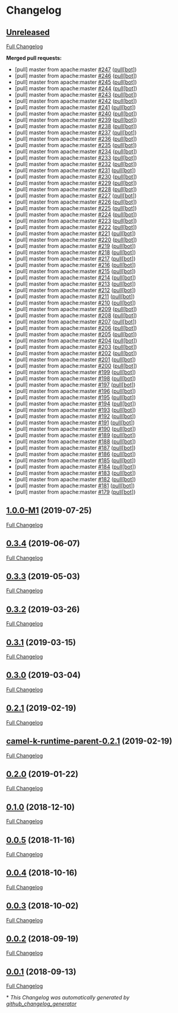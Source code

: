 # Changelog

## [Unreleased](https://github.com/anniyanvr/camel-k/tree/HEAD)

[Full Changelog](https://github.com/anniyanvr/camel-k/compare/1.0.0-M1...HEAD)

**Merged pull requests:**

- \[pull\] master from apache:master [\#247](https://github.com/anniyanvr/camel-k/pull/247) ([pull[bot]](https://github.com/apps/pull))
- \[pull\] master from apache:master [\#246](https://github.com/anniyanvr/camel-k/pull/246) ([pull[bot]](https://github.com/apps/pull))
- \[pull\] master from apache:master [\#245](https://github.com/anniyanvr/camel-k/pull/245) ([pull[bot]](https://github.com/apps/pull))
- \[pull\] master from apache:master [\#244](https://github.com/anniyanvr/camel-k/pull/244) ([pull[bot]](https://github.com/apps/pull))
- \[pull\] master from apache:master [\#243](https://github.com/anniyanvr/camel-k/pull/243) ([pull[bot]](https://github.com/apps/pull))
- \[pull\] master from apache:master [\#242](https://github.com/anniyanvr/camel-k/pull/242) ([pull[bot]](https://github.com/apps/pull))
- \[pull\] master from apache:master [\#241](https://github.com/anniyanvr/camel-k/pull/241) ([pull[bot]](https://github.com/apps/pull))
- \[pull\] master from apache:master [\#240](https://github.com/anniyanvr/camel-k/pull/240) ([pull[bot]](https://github.com/apps/pull))
- \[pull\] master from apache:master [\#239](https://github.com/anniyanvr/camel-k/pull/239) ([pull[bot]](https://github.com/apps/pull))
- \[pull\] master from apache:master [\#238](https://github.com/anniyanvr/camel-k/pull/238) ([pull[bot]](https://github.com/apps/pull))
- \[pull\] master from apache:master [\#237](https://github.com/anniyanvr/camel-k/pull/237) ([pull[bot]](https://github.com/apps/pull))
- \[pull\] master from apache:master [\#236](https://github.com/anniyanvr/camel-k/pull/236) ([pull[bot]](https://github.com/apps/pull))
- \[pull\] master from apache:master [\#235](https://github.com/anniyanvr/camel-k/pull/235) ([pull[bot]](https://github.com/apps/pull))
- \[pull\] master from apache:master [\#234](https://github.com/anniyanvr/camel-k/pull/234) ([pull[bot]](https://github.com/apps/pull))
- \[pull\] master from apache:master [\#233](https://github.com/anniyanvr/camel-k/pull/233) ([pull[bot]](https://github.com/apps/pull))
- \[pull\] master from apache:master [\#232](https://github.com/anniyanvr/camel-k/pull/232) ([pull[bot]](https://github.com/apps/pull))
- \[pull\] master from apache:master [\#231](https://github.com/anniyanvr/camel-k/pull/231) ([pull[bot]](https://github.com/apps/pull))
- \[pull\] master from apache:master [\#230](https://github.com/anniyanvr/camel-k/pull/230) ([pull[bot]](https://github.com/apps/pull))
- \[pull\] master from apache:master [\#229](https://github.com/anniyanvr/camel-k/pull/229) ([pull[bot]](https://github.com/apps/pull))
- \[pull\] master from apache:master [\#228](https://github.com/anniyanvr/camel-k/pull/228) ([pull[bot]](https://github.com/apps/pull))
- \[pull\] master from apache:master [\#227](https://github.com/anniyanvr/camel-k/pull/227) ([pull[bot]](https://github.com/apps/pull))
- \[pull\] master from apache:master [\#226](https://github.com/anniyanvr/camel-k/pull/226) ([pull[bot]](https://github.com/apps/pull))
- \[pull\] master from apache:master [\#225](https://github.com/anniyanvr/camel-k/pull/225) ([pull[bot]](https://github.com/apps/pull))
- \[pull\] master from apache:master [\#224](https://github.com/anniyanvr/camel-k/pull/224) ([pull[bot]](https://github.com/apps/pull))
- \[pull\] master from apache:master [\#223](https://github.com/anniyanvr/camel-k/pull/223) ([pull[bot]](https://github.com/apps/pull))
- \[pull\] master from apache:master [\#222](https://github.com/anniyanvr/camel-k/pull/222) ([pull[bot]](https://github.com/apps/pull))
- \[pull\] master from apache:master [\#221](https://github.com/anniyanvr/camel-k/pull/221) ([pull[bot]](https://github.com/apps/pull))
- \[pull\] master from apache:master [\#220](https://github.com/anniyanvr/camel-k/pull/220) ([pull[bot]](https://github.com/apps/pull))
- \[pull\] master from apache:master [\#219](https://github.com/anniyanvr/camel-k/pull/219) ([pull[bot]](https://github.com/apps/pull))
- \[pull\] master from apache:master [\#218](https://github.com/anniyanvr/camel-k/pull/218) ([pull[bot]](https://github.com/apps/pull))
- \[pull\] master from apache:master [\#217](https://github.com/anniyanvr/camel-k/pull/217) ([pull[bot]](https://github.com/apps/pull))
- \[pull\] master from apache:master [\#216](https://github.com/anniyanvr/camel-k/pull/216) ([pull[bot]](https://github.com/apps/pull))
- \[pull\] master from apache:master [\#215](https://github.com/anniyanvr/camel-k/pull/215) ([pull[bot]](https://github.com/apps/pull))
- \[pull\] master from apache:master [\#214](https://github.com/anniyanvr/camel-k/pull/214) ([pull[bot]](https://github.com/apps/pull))
- \[pull\] master from apache:master [\#213](https://github.com/anniyanvr/camel-k/pull/213) ([pull[bot]](https://github.com/apps/pull))
- \[pull\] master from apache:master [\#212](https://github.com/anniyanvr/camel-k/pull/212) ([pull[bot]](https://github.com/apps/pull))
- \[pull\] master from apache:master [\#211](https://github.com/anniyanvr/camel-k/pull/211) ([pull[bot]](https://github.com/apps/pull))
- \[pull\] master from apache:master [\#210](https://github.com/anniyanvr/camel-k/pull/210) ([pull[bot]](https://github.com/apps/pull))
- \[pull\] master from apache:master [\#209](https://github.com/anniyanvr/camel-k/pull/209) ([pull[bot]](https://github.com/apps/pull))
- \[pull\] master from apache:master [\#208](https://github.com/anniyanvr/camel-k/pull/208) ([pull[bot]](https://github.com/apps/pull))
- \[pull\] master from apache:master [\#207](https://github.com/anniyanvr/camel-k/pull/207) ([pull[bot]](https://github.com/apps/pull))
- \[pull\] master from apache:master [\#206](https://github.com/anniyanvr/camel-k/pull/206) ([pull[bot]](https://github.com/apps/pull))
- \[pull\] master from apache:master [\#205](https://github.com/anniyanvr/camel-k/pull/205) ([pull[bot]](https://github.com/apps/pull))
- \[pull\] master from apache:master [\#204](https://github.com/anniyanvr/camel-k/pull/204) ([pull[bot]](https://github.com/apps/pull))
- \[pull\] master from apache:master [\#203](https://github.com/anniyanvr/camel-k/pull/203) ([pull[bot]](https://github.com/apps/pull))
- \[pull\] master from apache:master [\#202](https://github.com/anniyanvr/camel-k/pull/202) ([pull[bot]](https://github.com/apps/pull))
- \[pull\] master from apache:master [\#201](https://github.com/anniyanvr/camel-k/pull/201) ([pull[bot]](https://github.com/apps/pull))
- \[pull\] master from apache:master [\#200](https://github.com/anniyanvr/camel-k/pull/200) ([pull[bot]](https://github.com/apps/pull))
- \[pull\] master from apache:master [\#199](https://github.com/anniyanvr/camel-k/pull/199) ([pull[bot]](https://github.com/apps/pull))
- \[pull\] master from apache:master [\#198](https://github.com/anniyanvr/camel-k/pull/198) ([pull[bot]](https://github.com/apps/pull))
- \[pull\] master from apache:master [\#197](https://github.com/anniyanvr/camel-k/pull/197) ([pull[bot]](https://github.com/apps/pull))
- \[pull\] master from apache:master [\#196](https://github.com/anniyanvr/camel-k/pull/196) ([pull[bot]](https://github.com/apps/pull))
- \[pull\] master from apache:master [\#195](https://github.com/anniyanvr/camel-k/pull/195) ([pull[bot]](https://github.com/apps/pull))
- \[pull\] master from apache:master [\#194](https://github.com/anniyanvr/camel-k/pull/194) ([pull[bot]](https://github.com/apps/pull))
- \[pull\] master from apache:master [\#193](https://github.com/anniyanvr/camel-k/pull/193) ([pull[bot]](https://github.com/apps/pull))
- \[pull\] master from apache:master [\#192](https://github.com/anniyanvr/camel-k/pull/192) ([pull[bot]](https://github.com/apps/pull))
- \[pull\] master from apache:master [\#191](https://github.com/anniyanvr/camel-k/pull/191) ([pull[bot]](https://github.com/apps/pull))
- \[pull\] master from apache:master [\#190](https://github.com/anniyanvr/camel-k/pull/190) ([pull[bot]](https://github.com/apps/pull))
- \[pull\] master from apache:master [\#189](https://github.com/anniyanvr/camel-k/pull/189) ([pull[bot]](https://github.com/apps/pull))
- \[pull\] master from apache:master [\#188](https://github.com/anniyanvr/camel-k/pull/188) ([pull[bot]](https://github.com/apps/pull))
- \[pull\] master from apache:master [\#187](https://github.com/anniyanvr/camel-k/pull/187) ([pull[bot]](https://github.com/apps/pull))
- \[pull\] master from apache:master [\#186](https://github.com/anniyanvr/camel-k/pull/186) ([pull[bot]](https://github.com/apps/pull))
- \[pull\] master from apache:master [\#185](https://github.com/anniyanvr/camel-k/pull/185) ([pull[bot]](https://github.com/apps/pull))
- \[pull\] master from apache:master [\#184](https://github.com/anniyanvr/camel-k/pull/184) ([pull[bot]](https://github.com/apps/pull))
- \[pull\] master from apache:master [\#183](https://github.com/anniyanvr/camel-k/pull/183) ([pull[bot]](https://github.com/apps/pull))
- \[pull\] master from apache:master [\#182](https://github.com/anniyanvr/camel-k/pull/182) ([pull[bot]](https://github.com/apps/pull))
- \[pull\] master from apache:master [\#181](https://github.com/anniyanvr/camel-k/pull/181) ([pull[bot]](https://github.com/apps/pull))
- \[pull\] master from apache:master [\#179](https://github.com/anniyanvr/camel-k/pull/179) ([pull[bot]](https://github.com/apps/pull))

## [1.0.0-M1](https://github.com/anniyanvr/camel-k/tree/1.0.0-M1) (2019-07-25)

[Full Changelog](https://github.com/anniyanvr/camel-k/compare/0.3.4...1.0.0-M1)

## [0.3.4](https://github.com/anniyanvr/camel-k/tree/0.3.4) (2019-06-07)

[Full Changelog](https://github.com/anniyanvr/camel-k/compare/0.3.3...0.3.4)

## [0.3.3](https://github.com/anniyanvr/camel-k/tree/0.3.3) (2019-05-03)

[Full Changelog](https://github.com/anniyanvr/camel-k/compare/0.3.2...0.3.3)

## [0.3.2](https://github.com/anniyanvr/camel-k/tree/0.3.2) (2019-03-26)

[Full Changelog](https://github.com/anniyanvr/camel-k/compare/0.3.1...0.3.2)

## [0.3.1](https://github.com/anniyanvr/camel-k/tree/0.3.1) (2019-03-15)

[Full Changelog](https://github.com/anniyanvr/camel-k/compare/0.3.0...0.3.1)

## [0.3.0](https://github.com/anniyanvr/camel-k/tree/0.3.0) (2019-03-04)

[Full Changelog](https://github.com/anniyanvr/camel-k/compare/0.2.1...0.3.0)

## [0.2.1](https://github.com/anniyanvr/camel-k/tree/0.2.1) (2019-02-19)

[Full Changelog](https://github.com/anniyanvr/camel-k/compare/camel-k-runtime-parent-0.2.1...0.2.1)

## [camel-k-runtime-parent-0.2.1](https://github.com/anniyanvr/camel-k/tree/camel-k-runtime-parent-0.2.1) (2019-02-19)

[Full Changelog](https://github.com/anniyanvr/camel-k/compare/0.2.0...camel-k-runtime-parent-0.2.1)

## [0.2.0](https://github.com/anniyanvr/camel-k/tree/0.2.0) (2019-01-22)

[Full Changelog](https://github.com/anniyanvr/camel-k/compare/0.1.0...0.2.0)

## [0.1.0](https://github.com/anniyanvr/camel-k/tree/0.1.0) (2018-12-10)

[Full Changelog](https://github.com/anniyanvr/camel-k/compare/0.0.5...0.1.0)

## [0.0.5](https://github.com/anniyanvr/camel-k/tree/0.0.5) (2018-11-16)

[Full Changelog](https://github.com/anniyanvr/camel-k/compare/0.0.4...0.0.5)

## [0.0.4](https://github.com/anniyanvr/camel-k/tree/0.0.4) (2018-10-16)

[Full Changelog](https://github.com/anniyanvr/camel-k/compare/0.0.3...0.0.4)

## [0.0.3](https://github.com/anniyanvr/camel-k/tree/0.0.3) (2018-10-02)

[Full Changelog](https://github.com/anniyanvr/camel-k/compare/0.0.2...0.0.3)

## [0.0.2](https://github.com/anniyanvr/camel-k/tree/0.0.2) (2018-09-19)

[Full Changelog](https://github.com/anniyanvr/camel-k/compare/0.0.1...0.0.2)

## [0.0.1](https://github.com/anniyanvr/camel-k/tree/0.0.1) (2018-09-13)

[Full Changelog](https://github.com/anniyanvr/camel-k/compare/55fca8ee59ca67450bd114065872b0849917f132...0.0.1)



\* *This Changelog was automatically generated by [github_changelog_generator](https://github.com/github-changelog-generator/github-changelog-generator)*
